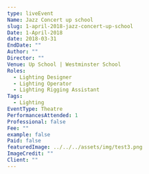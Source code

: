```yaml
---
type: liveEvent
Name: Jazz Concert up school
slug: 1-april-2018-jazz-concert-up-school
Date: 1-April-2018
date: 2018-03-31
EndDate: ""
Author: ""
Director: ""
Venue: Up School | Westminster School
Roles:
  - Lighting Designer
  - Lighting Operator
  - Lighting Rigging Assistant
Tags:
  - Lighting
EventType: Theatre
PerformancesAttended: 1
Professional: false
Fee: ""
example: false
Paid: false
featuredImage: ../../../assets/img/test3.png
ImageCredit: ""
Client: ""
---
```

